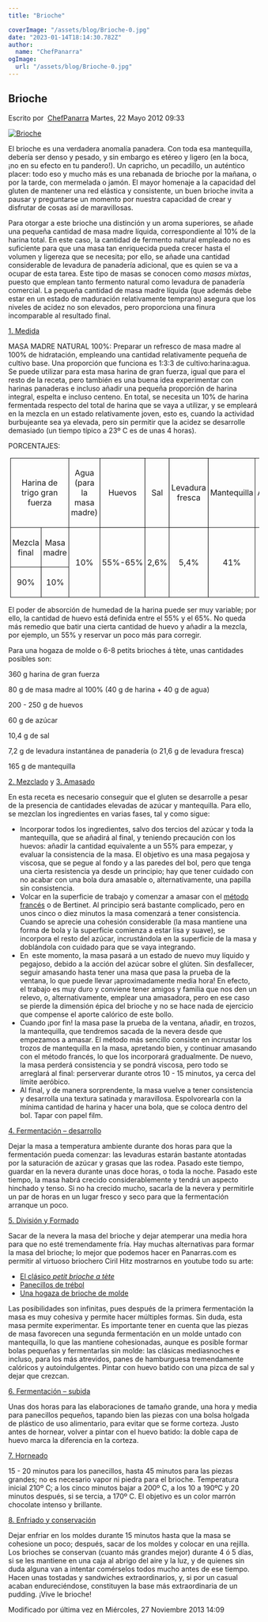 ```yaml
---
title: "Brioche"

coverImage: "/assets/blog/Brioche-0.jpg"
date: "2023-01-14T18:14:30.782Z"
author:
  name: "ChefPanarra"
ogImage:
  url: "/assets/blog/Brioche-0.jpg"
---
```


## Brioche

Escrito por  [ChefPanarra](/web/20190104113432/http://www.panarras.com/index.php/home/recetas/panes-enriquecidos/itemlist/user/56-chefpanarra) Martes, 22 Mayo 2012 09:33

[![Brioche](https://web.archive.org/web/20190104113432im_/http://www.panarras.com/media/k2/items/cache/ccb4e23c8aa216f1e96d31ab209c036b_L.jpg)](/web/20190104113432/http://www.panarras.com/media/k2/items/cache/ccb4e23c8aa216f1e96d31ab209c036b_XL.jpg "Clic para vista previa de la imagen")

El brioche es una verdadera anomalía panadera. Con toda esa mantequilla, debería ser denso y pesado, y sin embargo es etéreo y ligero (en la boca, ¡no en su efecto en tu pandero!). Un capricho, un pecadillo, un auténtico placer: todo eso y mucho más es una rebanada de brioche por la mañana, o por la tarde, con mermelada o jamón. El mayor homenaje a la capacidad del gluten de mantener una red elástica y consistente, un buen brioche invita a pausar y preguntarse un momento por nuestra capacidad de crear y disfrutar de cosas así de maravillosas.

Para otorgar a este brioche una distinción y un aroma superiores, se añade una pequeña cantidad de masa madre líquida, correspondiente al 10% de la harina total. En este caso, la cantidad de fermento natural empleado no es suficiente para que una masa tan enriquecida pueda crecer hasta el volumen y ligereza que se necesita; por ello, se añade una cantidad considerable de levadura de panadería adicional, que es quien se va a ocupar de esta tarea. Este tipo de masas se conocen como _masas mixtas_, puesto que emplean tanto fermento natural como levadura de panadería comercial. La pequeña cantidad de masa madre líquida (que además debe estar en un estado de maduración relativamente temprano) asegura que los niveles de acidez no son elevados, pero proporciona una finura incomparable al resultado final.

[1\. Medida](/web/20190104113432/http://www.panarras.com/index.php/tecnica/las-fases-del-pan/medida)

MASA MADRE NATURAL 100%: Preparar un refresco de masa madre al 100% de hidratación, empleando una cantidad relativamente pequeña de cultivo base. Una proporción que funciona es 1:3:3 de cultivo:harina:agua. Se puede utilizar para esta masa harina de gran fuerza, igual que para el resto de la receta, pero también es una buena idea experimentar con harinas panaderas e incluso añadir una pequeña proporción de harina integral, espelta e incluso centeno. En total, se necesita un 10% de harina fermentada respecto del total de harina que se vaya a utilizar, y se empleará en la mezcla en un estado relativamente joven, esto es, cuando la actividad burbujeante sea ya elevada, pero sin permitir que la acidez se desarrolle demasiado (un tiempo típico a 23º C es de unas 4 horas).

PORCENTAJES:

<table class="MsoNormalTable" style="margin-left: 2.75pt; border-collapse: collapse;" border="0" cellspacing="0" cellpadding="0"><tbody><tr><td style="border-width: 1pt medium 1pt 1pt; border-style: solid none solid solid; border-color: black -moz-use-text-color black black; -moz-border-top-colors: none; -moz-border-right-colors: none; -moz-border-bottom-colors: none; -moz-border-left-colors: none; -moz-border-image: none; padding: 2.75pt;" colspan="2"><p class="Contenidodelatabla" style="text-align: center;" align="center">Harina de trigo gran fuerza</p></td><td style="border-width: 1pt medium 1pt 1pt; border-style: solid none solid solid; border-color: black -moz-use-text-color black black; -moz-border-top-colors: none; -moz-border-right-colors: none; -moz-border-bottom-colors: none; -moz-border-left-colors: none; -moz-border-image: none; padding: 2.75pt;"><p class="Contenidodelatabla" style="text-align: center;" align="center">Agua (para la masa madre)</p></td><td style="border: 1pt solid black; padding: 2.75pt;"><p class="Contenidodelatabla" style="text-align: center;" align="center">Huevos</p></td><td style="border-width: 1pt medium; border-style: solid none; border-color: black -moz-use-text-color; padding: 2.75pt;"><p class="Contenidodelatabla" style="text-align: center;" align="center">Sal</p></td><td style="border: 1pt solid black; padding: 2.75pt;"><p class="Contenidodelatabla" style="text-align: center;" align="center">Levadura fresca</p></td><td style="border-width: 1pt 1pt 1pt medium; border-style: solid solid solid none; border-color: black black black -moz-use-text-color; -moz-border-top-colors: none; -moz-border-right-colors: none; -moz-border-bottom-colors: none; -moz-border-left-colors: none; -moz-border-image: none; padding: 2.75pt;"><p class="Contenidodelatabla" style="text-align: center;" align="center">Mantequilla</p></td><td style="border-width: 1pt 1pt 1pt medium; border-style: solid solid solid none; border-color: black black black -moz-use-text-color; -moz-border-top-colors: none; -moz-border-right-colors: none; -moz-border-bottom-colors: none; -moz-border-left-colors: none; -moz-border-image: none; padding: 2.75pt;"><p class="Contenidodelatabla" style="text-align: center;" align="center">Azúcar</p></td></tr><tr><td style="border-width: medium medium 1pt 1pt; border-style: none none solid solid; border-color: -moz-use-text-color -moz-use-text-color black black; padding: 2.75pt;"><p class="Contenidodelatabla" style="text-align: center;" align="center">Mezcla final</p></td><td style="border-width: medium medium 1pt 1pt; border-style: none none solid solid; border-color: -moz-use-text-color -moz-use-text-color black black; padding: 2.75pt;"><p class="Contenidodelatabla" style="text-align: center;" align="center">Masa madre</p></td><td style="border-width: medium medium 1pt 1pt; border-style: none none solid solid; border-color: -moz-use-text-color -moz-use-text-color black black; padding: 2.75pt;" rowspan="2"><p class="Contenidodelatabla" style="text-align: center;" align="center">10%</p></td><td style="border-right: 1pt solid black; border-width: medium 1pt 1pt; border-style: none solid solid; border-color: -moz-use-text-color black black; -moz-border-top-colors: none; -moz-border-right-colors: none; -moz-border-bottom-colors: none; -moz-border-left-colors: none; -moz-border-image: none; padding: 2.75pt;" rowspan="2"><p class="Contenidodelatabla" style="text-align: center;" align="center">55%-65%</p></td><td style="border-width: medium medium 1pt; border-style: none none solid; border-color: -moz-use-text-color -moz-use-text-color black; -moz-border-top-colors: none; -moz-border-right-colors: none; -moz-border-bottom-colors: none; -moz-border-left-colors: none; -moz-border-image: none; padding: 2.75pt;" rowspan="2"><p class="Contenidodelatabla" style="text-align: center;" align="center">2,6%</p></td><td style="border-right: 1pt solid black; border-width: medium 1pt 1pt; border-style: none solid solid; border-color: -moz-use-text-color black black; -moz-border-top-colors: none; -moz-border-right-colors: none; -moz-border-bottom-colors: none; -moz-border-left-colors: none; -moz-border-image: none; padding: 2.75pt;" rowspan="2"><p class="Contenidodelatabla" style="text-align: center;" align="center">5,4%</p></td><td style="border-width: medium 1pt 1pt medium; border-style: none solid solid none; border-color: -moz-use-text-color black black -moz-use-text-color; padding: 2.75pt;" rowspan="2"><p class="Contenidodelatabla" style="text-align: center;" align="center">41%</p></td><td style="border-width: medium 1pt 1pt medium; border-style: none solid solid none; border-color: -moz-use-text-color black black -moz-use-text-color; padding: 2.75pt;" rowspan="2"><p class="Contenidodelatabla" style="text-align: center;" align="center">15%</p></td></tr><tr><td style="border-right: 1pt solid black; border-width: medium 1pt 1pt; border-style: none solid solid; border-color: -moz-use-text-color black black; -moz-border-top-colors: none; -moz-border-right-colors: none; -moz-border-bottom-colors: none; -moz-border-left-colors: none; -moz-border-image: none; padding: 2.75pt;"><p class="Contenidodelatabla" style="text-align: center;" align="center">90%</p></td><td style="border-width: medium 1pt 1pt medium; border-style: none solid solid none; border-color: -moz-use-text-color black black -moz-use-text-color; padding: 2.75pt;"><p class="Contenidodelatabla" style="text-align: center;" align="center">10%</p></td></tr></tbody></table>

El poder de absorción de humedad de la harina puede ser muy variable; por ello, la cantidad de huevo está definida entre el 55% y el 65%. No queda más remedio que batir una cierta cantidad de huevo y añadir a la mezcla, por ejemplo, un 55% y reservar un poco más para corregir.

Para una hogaza de molde o 6-8 petits brioches á tète, unas cantidades posibles son:

360 g harina de gran fuerza

80 g de masa madre al 100% (40 g de harina + 40 g de agua)

200 - 250 g de huevos

60 g de azúcar

10,4 g de sal

7,2 g de levadura instantánea de panadería (o 21,6 g de levadura fresca)

165 g de mantequilla

[2\. Mezclado](/web/20190104113432/http://www.panarras.com/index.php/tecnica/las-fases-del-pan/mezclado) y [3\. Amasado](/web/20190104113432/http://www.panarras.com/index.php/tecnica/las-fases-del-pan/amasado)

En esta receta es necesario conseguir que el gluten se desarrolle a pesar de la presencia de cantidades elevadas de azúcar y mantequilla. Para ello, se mezclan los ingredientes en varias fases, tal y como sigue:

- Incorporar todos los ingredientes, salvo dos tercios del azúcar y toda la mantequilla, que se añadirá al final, y teniendo precaución con los huevos: añadir la cantidad equivalente a un 55% para empezar, y evaluar la consistencia de la masa. El objetivo es una masa pegajosa y viscosa, que se pegue al fondo y a las paredes del bol, pero que tenga una cierta resistencia ya desde un principio; hay que tener cuidado con no acabar con una bola dura amasable o, alternativamente, una papilla sin consistencia.
- Volcar en la superficie de trabajo y comenzar a amasar con el [método francés](/web/20190104113432/http://www.panarras.com/index.php/tecnica/tecnicas-de-amasado) o de Bertinet. Al principio será bastante complicado, pero en unos cinco o diez minutos la masa comenzará a tener consistencia. Cuando se aprecie una cohesión considerable (la masa mantiene una forma de bola y la superficie comienza a estar lisa y suave), se incorpora el resto del azúcar, incrustándola en la superficie de la masa y doblándola con cuidado para que se vaya integrando.
- En  este momento, la masa pasará a un estado de nuevo muy líquido y pegajoso, debido a la acción del azúcar sobre el glúten. Sin desfallecer, seguir amasando hasta tener una masa que pasa la prueba de la ventana, lo que puede llevar ¡aproximadamente media hora! En efecto, el trabajo es muy duro y conviene tener amigos y familia que nos den un relevo, o, alternativamente, emplear una amasadora, pero en ese caso se pierde la dimensión épica del brioche y no se hace nada de ejercicio que compense el aporte calórico de este bollo.
- Cuando ¡por fin! la masa pase la prueba de la ventana, añadir, en trozos, la mantequilla, que tendremos sacada de la nevera desde que empezamos a amasar. El método más sencillo consiste en incrustar los trozos de mantequilla en la masa, apretando bien, y continuar amasando con el método francés, lo que los incorporará gradualmente. De nuevo, la masa perderá consistencia y se pondrá viscosa, pero todo se arreglará al final: perserverar durante otros 10 - 15 minutos, ya cerca del límite aeróbico.
- Al final, y de manera sorprendente, la masa vuelve a tener consistencia y desarrolla una textura satinada y maravillosa. Espolvorearla con la mínima cantidad de harina y hacer una bola, que se coloca dentro del bol. Tapar con papel film.

[4\. Fermentación – desarrollo](/web/20190104113432/http://www.panarras.com/index.php/tecnica/las-fases-del-pan/fermentacion-desarrollo)

Dejar la masa a temperatura ambiente durante dos horas para que la fermentación pueda comenzar: las levaduras estarán bastante atontadas por la saturación de azúcar y grasas que las rodea. Pasado este tiempo, guardar en la nevera durante unas doce horas, o toda la noche. Pasado este tiempo, la masa habrá crecido considerablemente y tendrá un aspecto hinchado y tenso. Si no ha crecido mucho, sacarla de la nevera y permitirle un par de horas en un lugar fresco y seco para que la fermentación arranque un poco.

[5\. División y Formado](/web/20190104113432/http://www.panarras.com/index.php/tecnica/las-fases-del-pan/formado)

Sacar de la nevera la masa del brioche y dejar atemperar una media hora para que no esté tremendamente fría. Hay muchas alternativas para formar la masa del brioche; lo mejor que podemos hacer en Panarras.com es permitir al virtuoso briochero Ciril Hitz mostrarnos en youtube todo su arte:

- [El clásico _petit brioche a tète_](https://web.archive.org/web/20190104113432/http://www.youtube.com/watch?v=xeCEHU9toqU)
- [Panecillos de trébol](https://web.archive.org/web/20190104113432/http://www.youtube.com/watch?v=scZllbLxUJU)
- [Una hogaza de brioche de molde](https://web.archive.org/web/20190104113432/http://www.youtube.com/watch?v=suKgK1jCWCE)

Las posibilidades son infinitas, pues después de la primera fermentación la masa es muy cohesiva y permite hacer múltiples formas. Sin duda, esta masa permite experimentar. Es importante tener en cuenta que las piezas de masa favorecen una segunda fermentación en un molde untado con mantequilla, lo que las mantiene cohesionadas, aunque es posible formar bolas pequeñas y fermentarlas sin molde: las clásicas mediasnoches e incluso, para los más atrevidos, panes de hamburguesa tremendamente calóricos y autoindulgentes. Pintar con huevo batido con una pizca de sal y dejar que crezcan.

[6\. Fermentación – subida](/web/20190104113432/http://www.panarras.com/index.php/tecnica/las-fases-del-pan/fermentacion-subida)

Unas dos horas para las elaboraciones de tamaño grande, una hora y media para panecillos pequeños, tapando bien las piezas con una bolsa holgada de plástico de uso alimentario, para evitar que se forme corteza. Justo antes de hornear, volver a pintar con el huevo batido: la doble capa de huevo marca la diferencia en la corteza.

[7\. Horneado](/web/20190104113432/http://www.panarras.com/index.php/tecnica/las-fases-del-pan/horneado)

15 - 20 minutos para los panecillos, hasta 45 minutos para las piezas grandes; no es necesario vapor ni piedra para el brioche. Temperatura inicial 210º C; a los cinco minutos bajar a 200º C, a los 10 a 190ºC y 20 minutos después, si se tercia, a 170º C. El objetivo es un color marrón chocolate intenso y brillante.

[8\. Enfriado y conservación](/web/20190104113432/http://www.panarras.com/index.php/tecnica/las-fases-del-pan/enfriado-y-conservacion)

Dejar enfriar en los moldes durante 15 minutos hasta que la masa se cohesione un poco; después, sacar de los moldes y colocar en una rejilla. Los brioches se conservan (cuanto más grandes mejor) durante 4 ó 5 días, si se les mantiene en una caja al abrigo del aire y la luz, y de quienes sin duda alguna van a intentar comérselos todos mucho antes de ese tiempo. Hacen unas tostadas y sandwiches extraordinarios, y, si por un casual acaban endureciéndose, constituyen la base más extraordinaria de un pudding. ¡Vive le brioche!

Modificado por última vez en Miércoles, 27 Noviembre 2013 14:09
